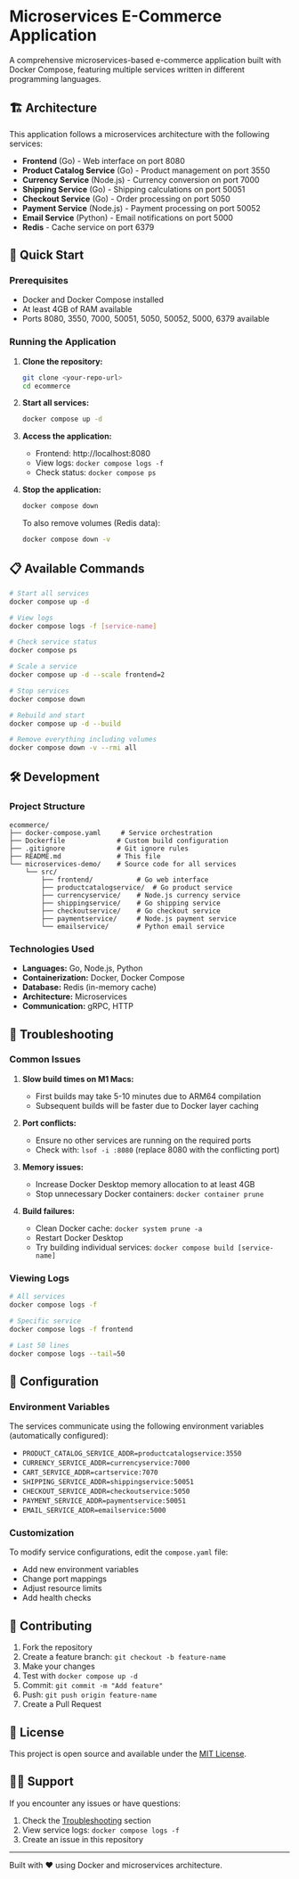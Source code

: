 # Microservices E-Commerce Application

A comprehensive microservices-based e-commerce application built with Docker Compose, featuring multiple services written in different programming languages.

## 🏗️ Architecture

This application follows a microservices architecture with the following services:

- **Frontend** (Go) - Web interface on port 8080
- **Product Catalog Service** (Go) - Product management on port 3550
- **Currency Service** (Node.js) - Currency conversion on port 7000
- **Shipping Service** (Go) - Shipping calculations on port 50051
- **Checkout Service** (Go) - Order processing on port 5050
- **Payment Service** (Node.js) - Payment processing on port 50052
- **Email Service** (Python) - Email notifications on port 5000
- **Redis** - Cache service on port 6379

## 🚀 Quick Start

### Prerequisites

- Docker and Docker Compose installed
- At least 4GB of RAM available
- Ports 8080, 3550, 7000, 50051, 5050, 50052, 5000, 6379 available

### Running the Application

1. **Clone the repository:**
   ```bash
   git clone <your-repo-url>
   cd ecommerce
   ```

2. **Start all services:**
   ```bash
   docker compose up -d
   ```

3. **Access the application:**
   - Frontend: http://localhost:8080
   - View logs: `docker compose logs -f`
   - Check status: `docker compose ps`

4. **Stop the application:**
   ```bash
   docker compose down
   ```

   To also remove volumes (Redis data):
   ```bash
   docker compose down -v
   ```

## 📋 Available Commands

```bash
# Start all services
docker compose up -d

# View logs
docker compose logs -f [service-name]

# Check service status
docker compose ps

# Scale a service
docker compose up -d --scale frontend=2

# Stop services
docker compose down

# Rebuild and start
docker compose up -d --build

# Remove everything including volumes
docker compose down -v --rmi all
```

## 🛠️ Development

### Project Structure

```
ecommerce/
├── docker-compose.yaml     # Service orchestration
├── Dockerfile             # Custom build configuration
├── .gitignore             # Git ignore rules
├── README.md              # This file
└── microservices-demo/    # Source code for all services
    └── src/
        ├── frontend/           # Go web interface
        ├── productcatalogservice/  # Go product service
        ├── currencyservice/    # Node.js currency service
        ├── shippingservice/    # Go shipping service
        ├── checkoutservice/    # Go checkout service
        ├── paymentservice/     # Node.js payment service
        └── emailservice/       # Python email service
```

### Technologies Used

- **Languages:** Go, Node.js, Python
- **Containerization:** Docker, Docker Compose
- **Database:** Redis (in-memory cache)
- **Architecture:** Microservices
- **Communication:** gRPC, HTTP

## 🐛 Troubleshooting

### Common Issues

1. **Slow build times on M1 Macs:**
   - First builds may take 5-10 minutes due to ARM64 compilation
   - Subsequent builds will be faster due to Docker layer caching

2. **Port conflicts:**
   - Ensure no other services are running on the required ports
   - Check with: `lsof -i :8080` (replace 8080 with the conflicting port)

3. **Memory issues:**
   - Increase Docker Desktop memory allocation to at least 4GB
   - Stop unnecessary Docker containers: `docker container prune`

4. **Build failures:**
   - Clean Docker cache: `docker system prune -a`
   - Restart Docker Desktop
   - Try building individual services: `docker compose build [service-name]`

### Viewing Logs

```bash
# All services
docker compose logs -f

# Specific service
docker compose logs -f frontend

# Last 50 lines
docker compose logs --tail=50
```

## 🔧 Configuration

### Environment Variables

The services communicate using the following environment variables (automatically configured):

- `PRODUCT_CATALOG_SERVICE_ADDR=productcatalogservice:3550`
- `CURRENCY_SERVICE_ADDR=currencyservice:7000`
- `CART_SERVICE_ADDR=cartservice:7070`
- `SHIPPING_SERVICE_ADDR=shippingservice:50051`
- `CHECKOUT_SERVICE_ADDR=checkoutservice:5050`
- `PAYMENT_SERVICE_ADDR=paymentservice:50051`
- `EMAIL_SERVICE_ADDR=emailservice:5000`

### Customization

To modify service configurations, edit the `compose.yaml` file:

- Add new environment variables
- Change port mappings
- Adjust resource limits
- Add health checks

## 📝 Contributing

1. Fork the repository
2. Create a feature branch: `git checkout -b feature-name`
3. Make your changes
4. Test with `docker compose up -d`
5. Commit: `git commit -m "Add feature"`
6. Push: `git push origin feature-name`
7. Create a Pull Request

## 📄 License

This project is open source and available under the [MIT License](LICENSE).

## 🙋‍♂️ Support

If you encounter any issues or have questions:

1. Check the [Troubleshooting](#-troubleshooting) section
2. View service logs: `docker compose logs -f`
3. Create an issue in this repository

---

Built with ❤️ using Docker and microservices architecture.

